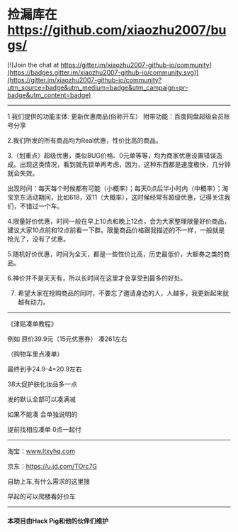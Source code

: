 
# 捡漏库在  https://github.com/xiaozhu2007/bugs/

[![Join the chat at https://gitter.im/xiaozhu2007-github-io/community](https://badges.gitter.im/xiaozhu2007-github-io/community.svg)](https://gitter.im/xiaozhu2007-github-io/community?utm_source=badge&utm_medium=badge&utm_campaign=pr-badge&utm_content=badge)

------------------

1.我们提供的功能主体: 更新优惠商品(俗称开车） 附带功能：百度网盘超级会员账号分享

2.我们所发的所有商品均为Real优惠，性价比高的商品。 

3.（划重点）超级优惠，类似BUG价格、0元单等等，均为商家优惠设置错误造成。出现这类情况，看到就先锁单再考虑，因为，这种东西都是速度极快，几分钟就会失效。 

出现时间：每天每个时候都有可能（小概率）；每天0点后半小时内（中概率）；淘宝京东活动期间，比如618，双11（大概率），这时候经常有超级优惠，记得关注我们，不错过一个车。

4.限量好价优惠，时间一般在早上10点和晚上12点，会为大家整理限量好价商品，建议大家10点前和12点前看一下群。限量商品价格跟我描述的不一样，一般就是抢光了，没有了优惠。 

5.随机好价优惠，时间为全天，都是一些性价比高，历史最低价，大额券之类的商品。 

6.神价并不是天天有，所以长时间在这里才会享受到最多的好处。 

7. 希望大家在抢购商品的同时，不要忘了邀请身边的人，人越多，我更新起来就越有动力。


------------------------


《津贴凑单教程》

例如 原价39.9元（15元优惠券） 凑261左右

（购物车里点凑单）

最终到手24.9-4=20.9左右

38大促护肤化妆品多一点 

发的默认全部可以凑满减 

如果不能凑 会单独说明的 

提前找相应凑单 0点一起付

-----------------------
淘宝：www.ltxyhq.com

京东：https://u.jd.com/TOrc7G

自助上车,有什么需求的这里搜

早起的可以爬楼看好价车

-------------------------

#### 本项目由Hack Pig和他的伙伴们维护
